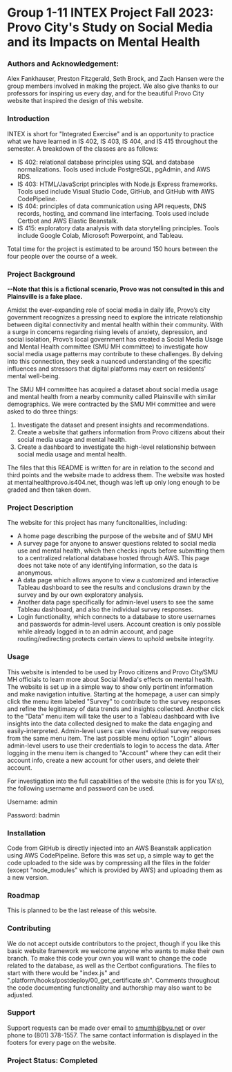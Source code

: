 # Group 1-11 INTEX Project Fall 2023: Provo City's Study on Social Media and its Impacts on Mental Health
### Authors and Acknowledgement: 
Alex Fankhauser, Preston Fitzgerald, Seth Brock, and Zach Hansen were the group members involved in making the project. We also give thanks to our professors for inspiring us every day, and for the beautiful Provo City website that inspired the design of this website.

### Introduction
INTEX is short for "Integrated Exercise" and is an opportunity to practice what we have learned in IS 402, IS 403, IS 404, and IS 415 throughout the semester. A breakdown of the classes are as follows:

- IS 402: relational database principles using SQL and database normalizations. Tools used include PostgreSQL, pgAdmin, and AWS RDS.
- IS 403: HTML/JavaScript principles with Node.js Express frameworks. Tools used include Visual Studio Code, GitHub, and GitHub with AWS CodePipeline.
- IS 404: principles of data communication using API requests, DNS records, hosting, and command line interfacing. Tools used include Certbot and AWS Elastic Beanstalk.
- IS 415: exploratory data analysis with data storytelling principles. Tools include Google Colab, Microsoft Powerpoint, and Tableau.

Total time for the project is estimated to be around 150 hours between the four people over the course of a week.

### Project Background
**--Note that this is a fictional scenario, Provo was not consulted in this and Plainsville is a fake place.**

Amidst the ever-expanding role of social media in daily life, Provo’s city government recognizes a pressing need to explore the intricate relationship between digital connectivity and mental health within their community. With a surge in concerns regarding rising levels of anxiety, depression, and social isolation, Provo’s local government has created a Social Media Usage and Mental Health committee (SMU MH committee) to investigate how social media usage patterns may contribute to these challenges. By delving into this connection, they seek a nuanced understanding of the specific influences and stressors that digital platforms may exert on residents' mental well-being.

The SMU MH committee has acquired a dataset about social media usage and mental health from a nearby community called Plainsville with similar demographics. We were contracted by the SMU MH committee and were asked to do three things:

1. Investigate the dataset and present insights and recommendations.
2. Create a website that gathers information from Provo citizens about their social media usage and mental health.
3. Create a dashboard to investigate the high-level relationship between social media usage and mental health.

The files that this README is written for are in relation to the second and third points and the website made to address them. The website was hosted at mentalhealthprovo.is404.net, though was left up only long enough to be graded and then taken down.

### Project Description
The website for this project has many funcitonalities, including:
- A home page describing the purpose of the website and of SMU MH
- A survey page for anyone to answer questions related to social media use and mental health, which then checks inputs before submitting them to a centralized relational database hosted through AWS. This page does not take note of any identifying information, so the data is anonymous.
- A data page which allows anyone to view a customized and interactive Tableau dashboard to see the results and conclusions drawn by the survey and by our own exploratory analysis.
- Another data page specifically for admin-level users to see the same Tableau dashboard, and also the individual survey responses.
- Login functionality, which connects to a database to store usernames and passwords for admin-level users. Account creation is only possible while already logged in to an admin account, and page routing/redirecting protects certain views to uphold website integrity.

### Usage
This website is intended to be used by Provo citizens and Provo City/SMU MH officials to learn more about Social Media's effects on mental health. The website is set up in a simple way to show only pertinent information and make navigation intuitive. Starting at the homepage, a user can simply click the menu item labeled "Survey" to contribute to the survey responses and refine the legitimacy of data trends and insights collected. Another click to the "Data" menu item will take the user to a Tableau dashboard with live insights into the data collected designed to make the data engaging and easily-interpreted. Admin-level users can view individual survey responses from the same menu item. The last possible menu option "Login" allows admin-level users to use their credentials to login to access the data. After logging in the menu item is changed to "Account" where they can edit their account info, create a new account for other users, and delete their account.

For investigation into the full capabilities of the website (this is for you TA's), the following username and password can be used.

Username: admin

Password: badmin

### Installation
Code from GitHub is directly injected into an AWS Beanstalk application using AWS CodePipeline. Before this was set up, a simple way to get the code uploaded to the side was by compressing all the files in the folder (except "node_modules" which is provided by AWS) and uploading them as a new version.

### Roadmap
This is planned to be the last release of this website.

### Contributing
We do not accept outside contributors to the project, though if you like this basic website framework we welcome anyone who wants to make their own branch. To make this code your own you will want to change the code related to the database, as well as the Certbot configurations. The files to start with there would be "index.js" and ".platform/hooks/postdeploy/00_get_certificate.sh". Comments throughout the code documenting functionality and authorship may also want to be adjusted.

### Support
Support requests can be made over email to smumh@byu.net or over phone to (801) 378-1557. The same contact information is displayed in the footers for every page on the website.

### Project Status: Completed
